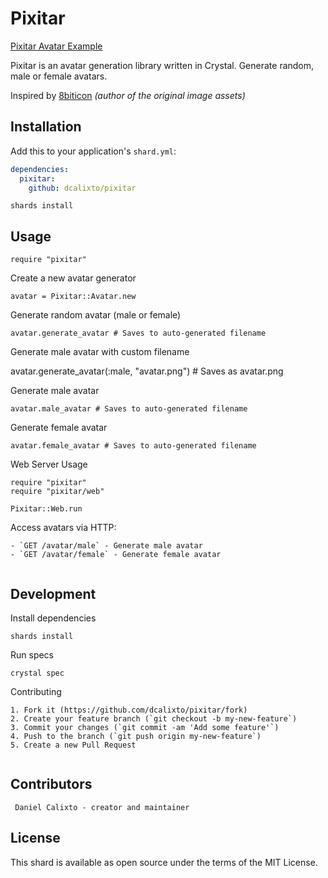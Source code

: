 # Pixitar

[Pixitar Avatar Example](/src/avatars.png)

Pixitar is an avatar generation library written in Crystal. Generate random, male or female avatars.

Inspired by [8biticon](https://github.com/matveyco/8biticon) _(author of the original image assets)_

## Installation

Add this to your application's `shard.yml`:

```yaml
dependencies:
  pixitar:
    github: dcalixto/pixitar
```

```crystal
shards install
```

## Usage

```crystal
require "pixitar"
```

Create a new avatar generator

```crystal
avatar = Pixitar::Avatar.new
```

Generate random avatar (male or female)

```crystal
avatar.generate_avatar # Saves to auto-generated filename
```

Generate male avatar with custom filename

avatar.generate_avatar(:male, "avatar.png") # Saves as avatar.png

Generate male avatar

```crystal
avatar.male_avatar # Saves to auto-generated filename
```

Generate female avatar

```crystal
avatar.female_avatar # Saves to auto-generated filename
```

Web Server Usage

```crystal
require "pixitar"
require "pixitar/web"

Pixitar::Web.run

```

Access avatars via HTTP:

```crystal
- `GET /avatar/male` - Generate male avatar
- `GET /avatar/female` - Generate female avatar


```

## Development

Install dependencies

```crystal
shards install

```

Run specs

```crystal
crystal spec

```

Contributing

```crystal
1. Fork it (https://github.com/dcalixto/pixitar/fork)
2. Create your feature branch (`git checkout -b my-new-feature`)
3. Commit your changes (`git commit -am 'Add some feature'`)
4. Push to the branch (`git push origin my-new-feature`)
5. Create a new Pull Request


```

## Contributors

```crystal
 Daniel Calixto - creator and maintainer

```

## License

This shard is available as open source under the terms of the MIT License.
